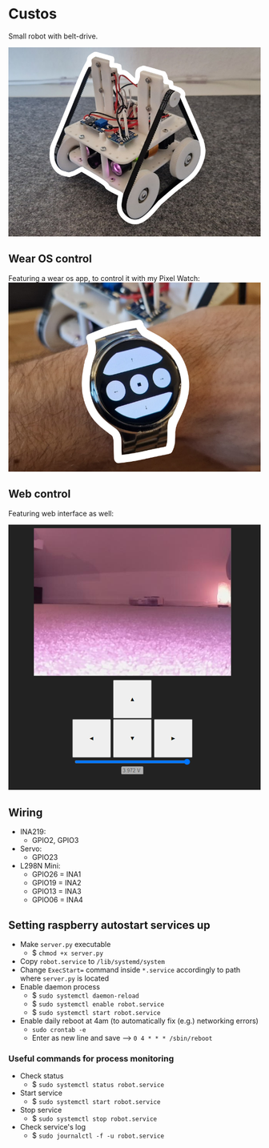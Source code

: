 # Custos
Small robot with belt-drive.

![custos](docs/custos.png)

## Wear OS control

Featuring a wear os app, to control it with my Pixel Watch:
![wear os control](docs/wear_os.png)

## Web control

Featuring web interface as well:

![web interface](docs/web_interface.png)

## Wiring

- INA219:
    - GPIO2, GPIO3 
- Servo:
    - GPIO23
- L298N Mini:
    - GPIO26 = INA1
    - GPIO19 = INA2
    - GPIO13 = INA3
    - GPIO06 = INA4

## Setting raspberry autostart services up

* Make `server.py` executable
    * $ `chmod +x server.py`
* Copy `robot.service` to `/lib/systemd/system`
* Change `ExecStart=` command inside `*.service` accordingly to path where `server.py` is located
* Enable daemon process
    * $ `sudo systemctl daemon-reload`
    * $ `sudo systemctl enable robot.service`
    * $ `sudo systemctl start robot.service`
* Enable daily reboot at 4am (to automatically fix (e.g.) networking errors)
  * `sudo crontab -e`
  * Enter as new line and save --> `0 4 * * * /sbin/reboot`

### Useful commands for process monitoring

* Check status
    * $ `sudo systemctl status robot.service`
* Start service
    * $ `sudo systemctl start robot.service`
* Stop service
    * $ `sudo systemctl stop robot.service`
* Check service's log
    * $ `sudo journalctl -f -u robot.service`
